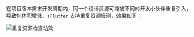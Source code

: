 在项目版本需求开发周期内，同一个设计资源可能被不同的开发小伙伴重复引入，导致包体积增涨，`iFlutter` 支持重复资源检测，效果如下：

![重复资源检查动效](https://iflutter.toolu.cn/configs/res_duplicate.gif)
